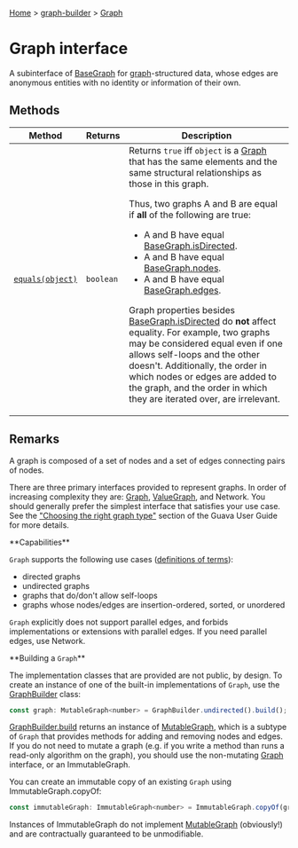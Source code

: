 [Home](./index) &gt; [graph-builder](./graph-builder.md) &gt; [Graph](./graph-builder.graph.md)

# Graph interface

A subinterface of [BaseGraph](./graph-builder.basegraph.md) for <a href="https://en.wikipedia.org/wiki/Graph_(discrete_mathematics)">graph</a>-structured data, whose edges are anonymous entities with no identity or information of their own.

## Methods

|  Method | Returns | Description |
|  --- | --- | --- |
|  [`equals(object)`](./graph-builder.graph.equals.md) | `boolean` | Returns `true` iff `object` is a [Graph](./graph-builder.graph.md) that has the same elements and the same structural relationships as those in this graph.<p/>Thus, two graphs A and B are equal if <b>all</b> of the following are true:<p/><ul> <li>A and B have equal [BaseGraph.isDirected](./graph-builder.basegraph.isdirected.md)<!-- -->. <li>A and B have equal [BaseGraph.nodes](./graph-builder.basegraph.nodes.md)<!-- -->. <li>A and B have equal [BaseGraph.edges](./graph-builder.basegraph.edges.md)<!-- -->. </ul><p/>Graph properties besides [BaseGraph.isDirected](./graph-builder.basegraph.isdirected.md) do <b>not</b> affect equality. For example, two graphs may be considered equal even if one allows self-loops and the other doesn't. Additionally, the order in which nodes or edges are added to the graph, and the order in which they are iterated over, are irrelevant. |

## Remarks

A graph is composed of a set of nodes and a set of edges connecting pairs of nodes.

There are three primary interfaces provided to represent graphs. In order of increasing complexity they are: [Graph](./graph-builder.graph.md)<!-- -->, [ValueGraph](./graph-builder.valuegraph.md)<!-- -->, and Network<!-- -->. You should generally prefer the simplest interface that satisfies your use case. See the <a href="https://github.com/google/guava/wiki/GraphsExplained#choosing-the-right-graph-type"> "Choosing the right graph type"</a> section of the Guava User Guide for more details.

\*\*Capabilities\*\*

`Graph` supports the following use cases (<a href="https://github.com/google/guava/wiki/GraphsExplained#definitions">definitions of terms</a>):

<ul> <li>directed graphs <li>undirected graphs <li>graphs that do/don't allow self-loops <li>graphs whose nodes/edges are insertion-ordered, sorted, or unordered </ul>

`Graph` explicitly does not support parallel edges, and forbids implementations or extensions with parallel edges. If you need parallel edges, use Network<!-- -->.

\*\*Building a `Graph`<!-- -->\*\*

The implementation classes that are provided are not public, by design. To create an instance of one of the built-in implementations of `Graph`<!-- -->, use the [GraphBuilder](./graph-builder.graphbuilder.md) class:
```javascript
const graph: MutableGraph<number> = GraphBuilder.undirected().build();

```
[GraphBuilder.build](./graph-builder.graphbuilder.build.md) returns an instance of [MutableGraph](./graph-builder.mutablegraph.md)<!-- -->, which is a subtype of `Graph` that provides methods for adding and removing nodes and edges. If you do not need to mutate a graph (e.g. if you write a method than runs a read-only algorithm on the graph), you should use the non-mutating [Graph](./graph-builder.graph.md) interface, or an ImmutableGraph<!-- -->.

You can create an immutable copy of an existing `Graph` using ImmutableGraph.copyOf<!-- -->:
```javascript
const immutableGraph: ImmutableGraph<number> = ImmutableGraph.copyOf(graph);

```
Instances of ImmutableGraph do not implement [MutableGraph](./graph-builder.mutablegraph.md) (obviously!) and are contractually guaranteed to be unmodifiable.
